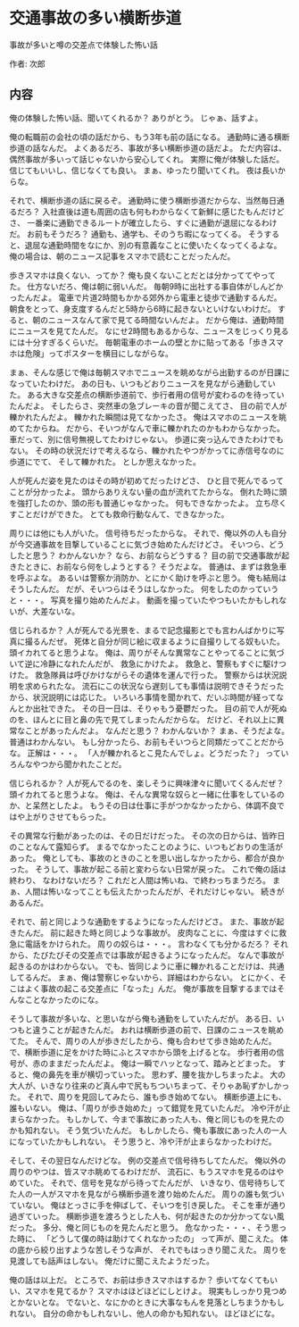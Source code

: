 # 交通事故の多い横断歩道

事故が多いと噂の交差点で体験した怖い話

作者: 次郎

## 内容

俺の体験した怖い話、聞いてくれるか？
ありがとう。
じゃぁ、話すよ。

俺の転職前の会社の頃の話だから、もう3年も前の話になる。
通勤時に通る横断歩道の話なんだ。
よくあるだろ、事故が多い横断歩道の話だよ。
ただ内容は、偶然事故が多いって話じゃないから安心してくれ。
実際に俺が体験した話だ。
信じてもいいし、信じなくても良い。
まぁ、ゆったり聞いてくれ。
夜は長いからな。

それで、横断歩道の話に戻るぞ。
通勤時に使う横断歩道だからな、当然毎日通るだろ？
入社直後は道も周囲の店も何もわからなくて新鮮に感じたもんだけどさ、
一番楽に通勤できるルートが確立したら、すぐに通勤が退屈になるわけだ。
お前もそうだろ？
通勤も、通学も、そのうち暇になってくる。
そうすると、退屈な通勤時間をなにか、別の有意義なことに使いたくなってくるよな。
俺の場合は、朝のニュース記事をスマホで読むことだったんだ。

歩きスマホは良くない、ってか？
俺も良くないことだとは分かっててやってた。
仕方ないだろ、俺は朝に弱いんだ。
毎朝9時に出社する事自体がしんどかったんだよ。
電車で片道2時間もかかる郊外から電車と徒歩で通勤するんだ。
朝食をとって、身支度するんだと5時から6時に起きないといけないわけだ。
すると、朝のニュースなんて家で見てる時間ないんだよ。
だから俺は、通勤時間にニュースを見てたんだ。
なにせ2時間もあるからな、ニュースをじっくり見るには十分すぎるくらいだ。
毎朝電車のホームの壁とかに貼ってある「歩きスマホは危険」ってポスターを横目にしながらな。

まぁ、そんな感じで俺は毎朝スマホでニュースを眺めながら出勤するのが日課になっていたわけだ。
あの日も、いつもどおりニュースを見ながら通勤していた。
ある大きな交差点の横断歩道前で、歩行者用の信号が変わるのを待っていたんだよ。
そしたらさ、突然車の急ブレーキの音が聞こえてさ、
目の前で人が轢かれたんだよ。
轢かれた瞬間は見てなかったさ。
俺はスマホのニュースを眺めてたからね。
だから、そいつがなんで車に轢かれたのかもわからなかった。
車だって、別に信号無視してたわけじゃない。
歩道に突っ込んできたわけでもない。
その時の状況だけで考えるなら、轢かれたやつがかってに赤信号なのに歩道にでて、
そして轢かれた。
としか思えなかった。

人が死んだ姿を見たのはその時が初めてだったけどさ、
ひと目で死んでるってことが分かったよ。
頭からありえない量の血が流れてたからな。
倒れた時に頭を強打したのか、頭の形も普通じゃなかった。
何もできなかったよ。
立ち尽くすことだけができた。
とても救命行動なんて、できなかった。

周りには他にも人がいた。
信号待ちだったからな。
それで、俺以外の人も自分が今交通事故を目撃していることに気づき始めたんだけどさ。
そいつら、どうしたと思う？
わかんないか？
なら、お前ならどうする？
目の前で交通事故が起きたときに、お前なら何をしようとする？
そうだよな。
普通は、まずは救急車を呼ぶよな。
あるいは警察か消防か、とにかく助けを呼ぶと思う。
俺も結局はそうしたんだ。
だが、そいつらはそうはしなかった。
何をしたのかっていうと・・・。
写真を撮り始めたんだよ。
動画を撮っていたやつもいたかもしれないが、大差ないな。

信じられるか？
人が死んでる光景を、まるで記念撮影とでも言わんばかりに写真に撮るんだぜ。
死体と自分が同じ絵に収まるように自撮りしてる奴もいた。
頭イカれてると思うよな。
俺は、周りがそんな異常なことやってることに気づいて逆に冷静になれたんだが、
救急にかけたよ。
救急と、警察もすぐに駆けつけた。
救急隊員は呼びかけながらその遺体を運んで行った。
警察からは状況説明を求められたな。
流石にこの状況なら遅刻しても事情は説明できそうだったから、状況説明には応じた。
いろいろ事情を聞かれて、だいぶ時間が経ってなんとか出社できた。
その日一日は、そりゃもう憂鬱だった。
目の前で人が死ぬのを、ほんとに目と鼻の先で見てしまったんだからな。
だけど、それ以上に異常なことがあったんだよ。
なんだと思う？
わかんないか？
まぁ、そうだよな。
普通はわかんない。
もし分かったら、お前もそいつらと同類だってことだからな。
正解は・・・。
「人が轢かれるとこ見たんでしょ。どうだった？」
っていろんなやつから聞かれたことだ。

信じられるか？
人が死んでるのを、楽しそうに興味津々に聞いてくるんだぜ？
頭イカれてると思うよな。
俺は、そんな異常な奴らと一緒に仕事をしているのか、と呆然としたよ。
もうその日は仕事に手がつかなかったから、体調不良ではや上がりさせてもらった。

その異常な行動があったのは、その日だけだった。
その次の日からは、皆昨日のことなんて露知らず。
まるでなかったことのように、いつもどおりの生活があった。
俺としても、事故のときのことを思い出しなかったから、都合が良かった。
そうして、事故が起こる前と変わらない日常が戻った。
これで俺の話は終わり、
なわけないだろ？
これだと人間は怖いね、で終わっちまうだろ。
まぁ、人間は怖いなってことも伝えたかったんだが、それだけじゃない。
続きがあるんだ。

それで、前と同じような通勤をするようになったんだけどさ。
また、事故が起きたんだ。
前に起きた時と同じような事故が。
皮肉なことに、今度はすぐに救急に電話をかけられた。
周りの奴らは・・・。
言わなくても分かるだろ？
それから、たびたびその交差点では事故が起きるようになったんだ。
なんで事故が起きるのかはわからない。
でも、皆同じように車に轢かれることだけは、共通してるんだ。
まぁ、俺は警察じゃないから、詳細はわからない。
とにかく、そこはよく事故の起こる交差点に「なった」んだ。
俺が事故を目撃するまではそんなことなかったのにな。

そうして事故が多いな、と思いながら俺も通勤をしていたんだが。
ある日、いつもと違うことが起きたんだ。
おれは横断歩道の前で、日課のニュースを眺めてた。
そんで、周りの人が歩きだしたから、俺も合わせて歩き始めたんだ。
で、横断歩道に足をかけた時にふとスマホから頭を上げるとな。
歩行者用の信号が、赤のままだったんだよ。
俺は一瞬でハッとなって、踏みとどまった。
すると、俺の鼻先を車が横切っていった。
思わず、腰を抜かしちまったよ。
大の大人が、いきなり往来のど真ん中で尻もちついちまって、そりゃあ恥ずかしかった。
それで、周りを見回してみたら、誰も歩き始めてない。
横断歩道上にも、誰もいない。
俺は、「周りが歩き始めた」って錯覚を見ていたんだ。
冷や汗が止まらなかった。
もしかして、今まで事故にあった人も、俺と同じものを見たのかも知れない。
そう気づいたんだ。
もしかしたら、俺も事故にあった人の一人になっていたかもしれない。
そう思うと、冷や汗が止まらなかったわけだ。

そして、その翌日なんだけどな。
例の交差点で信号待ちしてたんだ。
俺以外の周りのやつは、皆スマホ眺めてるわけだが、
流石に、もうスマホを見るのはやめていた。
それで、信号を見ながら待ってたんだが、
いきなり、信号待ちしてた人の一人がスマホを見ながら横断歩道を渡り始めたんだ。
周りの誰も気づいていない。
俺はとっさに手を伸ばして、そいつを引き戻した。
そこを車が通り過ぎていった。
横断歩道を渡ろうとした人も、何が起きたのか分かってない風だった。
多分、俺と同じものを見たんだと思う。
危なかった・・・、そう思った時に、
「どうして僕の時は助けてくれなかったの」
って声が、聞こえた。
体の底から絞り出すような苦しそうな声が、
それでもはっきり聞こえた。
周りを見渡しても話声はしない。
俺だけに聞こえたようだった。

俺の話は以上だ。
ところで、お前は歩きスマホはするか？
歩いてなくてもいい、スマホを見てるか？
スマホはほどほどにしとけよ。
現実もしっかり見つめとかないとな。
でないと、なにかのときに大事なもんを見落としちまうかもしれない。
自分の命かもしれないし、他人の命かも知れない。
ほどほどにな。

